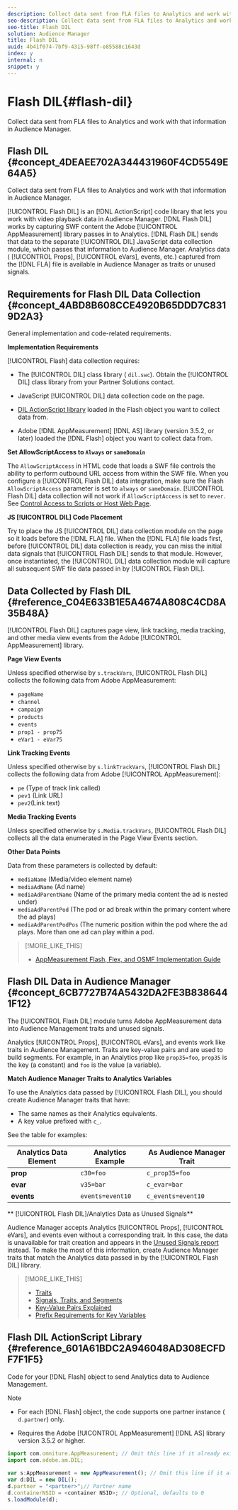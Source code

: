 ```yaml
---
description: Collect data sent from FLA files to Analytics and work with that information in Audience Manager.
seo-description: Collect data sent from FLA files to Analytics and work with that information in Audience Manager.
seo-title: Flash DIL
solution: Audience Manager
title: Flash DIL
uuid: 4b41f074-7bf9-4315-98ff-e85588c1643d
index: y
internal: n
snippet: y
---
```


# Flash DIL{#flash-dil}

Collect data sent from FLA files to Analytics and work with that information in Audience Manager.

## <wintitle> Flash DIL </wintitle> {#concept_4DEAEE702A344431960F4CD5549E64A5}

Collect data sent from FLA files to Analytics and work with that information in Audience Manager.

<!-- 

c_flash_dil_toc.xml

 -->

[!UICONTROL Flash DIL] is an [!DNL ActionScript] code library that lets you work with video playback data in Audience Manager. [!DNL Flash DIL] works by capturing SWF content the Adobe [!UICONTROL AppMeasurement] library passes in to Analytics. [!DNL Flash DIL] sends that data to the separate [!UICONTROL DIL] JavaScript data collection module, which passes that information to Audience Manager. Analytics data ( [!UICONTROL Props], [!UICONTROL eVars], events, etc.) captured from the [!DNL FLA] file is available in Audience Manager as traits or unused signals. 

## Requirements for <wintitle> Flash DIL </wintitle> Data Collection {#concept_4ABD8B608CCE4920B65DDD7C8319D2A3}

General implementation and code-related requirements.

<!-- 

c_flash_dil_intro.xml

 -->

**Implementation Requirements**

[!UICONTROL Flash] data collection requires:

* The [!UICONTROL DIL] class library ( `dil.swc`). Obtain the [!UICONTROL DIL] class library from your Partner Solutions contact. 

* JavaScript [!UICONTROL DIL] data collection code on the page. 
* [DIL ActionScript library](../c-dil/dil-flash.md#reference_601A61BDC2A946048AD308ECFDF7F1F5) loaded in the Flash object you want to collect data from. 
* Adobe [!DNL AppMeasurement] [!DNL AS] library (version 3.5.2, or later) loaded the [!DNL Flash] object you want to collect data from.

**Set AllowScriptAccess to `Always` or `sameDomain`**

The `AllowScriptAccess` in HTML code that loads a SWF file controls the ability to perform outbound URL access from within the SWF file. When you configure a [!UICONTROL Flash DIL] data integration, make sure the Flash `AllowScriptAccess` parameter is set to `always` or `sameDomain`. [!UICONTROL Flash DIL] data collection will not work if `AllowScriptAccess` is set to `never`. See [Control Access to Scripts or Host Web Page](http://helpx.adobe.com/flash/kb/control-access-scripts-host-web.html).

**JS [!UICONTROL DIL] Code Placement**

Try to place the JS [!UICONTROL DIL] data collection module on the page so it loads before the [!DNL FLA] file. When the [!DNL FLA] file loads first, before [!UICONTROL DIL] data collection is ready, you can miss the initial data signals that [!UICONTROL Flash DIL] sends to that module. However, once instantiated, the [!UICONTROL DIL] data collection module will capture all subsequent SWF file data passed in by [!UICONTROL Flash DIL]. 

## Data Collected by <wintitle> Flash DIL </wintitle> {#reference_C04E633B1E5A4674A808C4CD8A35B48A}

[!UICONTROL Flash DIL] captures page view, link tracking, media tracking, and other media view events from the Adobe [!UICONTROL AppMeasurement] library.

<!-- 

r_flash_dil_data_collected.xml

 -->

**Page View Events**

Unless specified otherwise by `s.trackVars`, [!UICONTROL Flash DIL] collects the following data from Adobe AppMeasurement:

* `pageName` 
* `channel` 
* `campaign` 
* `products` 
* `events` 
* `prop1 - prop75` 
* `eVar1 - eVar75`

**Link Tracking Events**

Unless specified otherwise by `s.linkTrackVars`, [!UICONTROL Flash DIL] collects the following data from Adobe [!UICONTROL AppMeasurement]:

* `pe` (Type of track link called) 
* `pev1` (Link URL) 
* `pev2`(Link text)

**Media Tracking Events**

Unless specified otherwise by `s.Media.trackVars`, [!UICONTROL Flash DIL] collects all the data enumerated in the Page View Events section.

**Other Data Points**

Data from these parameters is collected by default:

* `mediaName` (Media/video element name) 
* `mediaAdName` (Ad name) 
* `mediaAdParentName` (Name of the primary media content the ad is nested under) 
* `mediaAdParentPod` (The pod or ad break within the primary content where the ad plays) 
* `mediaAdParentPodPos` (The numeric position within the pod where the ad plays. More than one ad can play within a pod.

>[!MORE_LIKE_THIS]
>
>* [AppMeasurement Flash, Flex, and OSMF Implementation Guide](https://marketing.adobe.com/resources/help/en_US/sc/appmeasurement/flash/)

## <wintitle> Flash DIL </wintitle> Data in Audience Manager {#concept_6CB7727B74A5432DA2FE3B8386441F12}

The [!UICONTROL Flash DIL] module turns Adobe AppMeasurement data into Audience Management traits and unused signals.

<!-- 

c_flash_dil_in_aam.xml

 -->

Analytics [!UICONTROL Props], [!UICONTROL eVars], and events work like traits in Audience Management. Traits are key-value pairs and are used to build segments. For example, in an Analytics prop like `prop35=foo`, `prop35` is the key (a constant) and `foo` is the value (a variable).

**Match Audience Manager Traits to Analytics Variables**

To use the Analytics data passed by [!UICONTROL Flash DIL], you should create Audience Manager traits that have:

* The same names as their Analytics equivalents. 
* A key value prefixed with `c_`.

See the table for examples:  

|  Analytics Data Element  | Analytics Example  | As Audience Manager Trait  |
|---|---|---|
|  **prop** | `c30=foo`  | `c_prop35=foo`  |
|  **evar** | `v35=bar`  | `c_evar=bar`  |
|  **events** | `events=event10`  | `c_events=event10`  |

** [!UICONTROL Flash DIL]/Analytics Data as Unused Signals**

Audience Manager accepts Analytics [!UICONTROL Props], [!UICONTROL eVars], and events even without a corresponding trait. In this case, the data is unavailable for trait creation and appears in the [Unused Signals report](../reporting/dynamic-reports/unused-signals.md#concept_D3A6A3AD84AE47589699A13A8F971BE0) instead. To make the most of this information, create Audience Manager traits that match the Analytics data passed in by the [!UICONTROL Flash DIL] library. 

>[!MORE_LIKE_THIS]
>
>* [Traits](traits.md#concept_422CE72B2125457B8C2954BF06102332)
>* [Signals, Traits, and Segments](signal-trait-segment.md#concept_7550A48FE3F1415FACF0E077CFAB155F)
>* [Key-Value Pairs Explained](key-value-pairs-explained.md#concept_E4236E003076483AA939791FE2492B49)
>* [Prefix Requirements for Key Variables](trait-variable-prefixes.md#reference_E6F1E4257F664FC2A797C406BF147ABC)

## <wintitle> Flash DIL </wintitle> <keyword> ActionScript </keyword> Library {#reference_601A61BDC2A946048AD308ECFDF7F1F5}

Code for your [!DNL Flash] object to send Analytics data to Audience Management.

<!-- 

r_flash_dil_actionscript.xml

 -->

>[!NOTE]
>
>* For each [!DNL Flash] object, the code supports one partner instance ( `d.partner`) only. 
>
>* Requires the Adobe [!UICONTROL AppMeasurement] [!DNL AS] library version 3.5.2 or higher. 
>

```js
import com.omniture.AppMeasurement; // Omit this line if it already exists in the code 
import com.adobe.am.DIL; 
  
var s:AppMeasurement = new AppMeasurement(); // Omit this line if it already exists in the code 
var d:DIL = new DIL(); 
d.partner = "<partner>";// Partner name 
d.containerNSID = <container NSID>; // Optional, defaults to 0 
s.loadModule(d);
```

